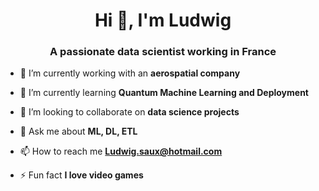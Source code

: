 <h1 align="center">Hi 👋, I'm Ludwig</h1>
<h3 align="center">A passionate data scientist working in France</h3>

- 🔭 I’m currently working with an **aerospatial company**

- 🌱 I’m currently learning **Quantum Machine Learning and Deployment**

- 👯 I’m looking to collaborate on **data science projects**

- 💬 Ask me about **ML, DL, ETL**

- 📫 How to reach me **Ludwig.saux@hotmail.com**

- ⚡ Fun fact **I love video games**
